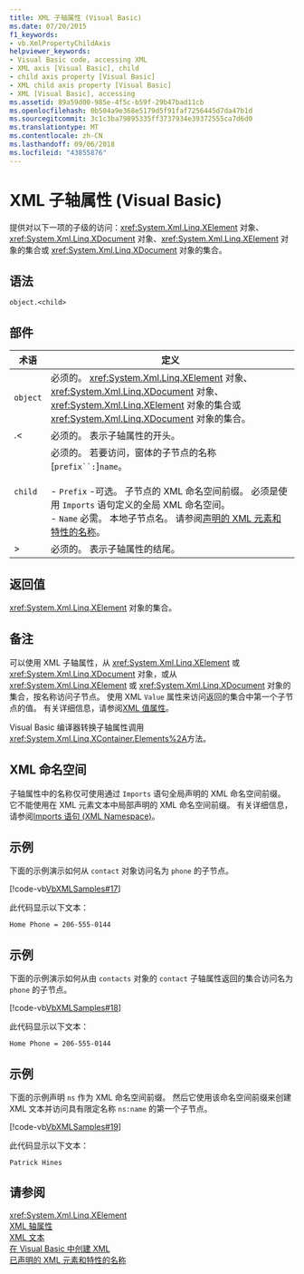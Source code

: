 ```yaml
---
title: XML 子轴属性 (Visual Basic)
ms.date: 07/20/2015
f1_keywords:
- vb.XmlPropertyChildAxis
helpviewer_keywords:
- Visual Basic code, accessing XML
- XML axis [Visual Basic], child
- child axis property [Visual Basic]
- XML child axis property [Visual Basic]
- XML [Visual Basic], accessing
ms.assetid: 89a59d00-985e-4f5c-b59f-29b47bad11cb
ms.openlocfilehash: 0b504a9e368e5179d5f91faf7256445d7da47b1d
ms.sourcegitcommit: 3c1c3ba79895335ff3737934e39372555ca7d6d0
ms.translationtype: MT
ms.contentlocale: zh-CN
ms.lasthandoff: 09/06/2018
ms.locfileid: "43855876"
---
```

# <a name="xml-child-axis-property-visual-basic"></a>XML 子轴属性 (Visual Basic)
提供对以下一项的子级的访问：<xref:System.Xml.Linq.XElement> 对象、<xref:System.Xml.Linq.XDocument> 对象、<xref:System.Xml.Linq.XElement> 对象的集合或 <xref:System.Xml.Linq.XDocument> 对象的集合。  
  
## <a name="syntax"></a>语法  
  
```  
object.<child>  
```  
  
## <a name="parts"></a>部件  
  
|术语|定义|  
|---|---|  
|`object`|必须的。 <xref:System.Xml.Linq.XElement> 对象、<xref:System.Xml.Linq.XDocument> 对象、<xref:System.Xml.Linq.XElement> 对象的集合或 <xref:System.Xml.Linq.XDocument> 对象的集合。|  
|.<|必须的。 表示子轴属性的开头。|  
|`child`|必须的。 若要访问，窗体的子节点的名称 [`prefix``:`]`name`。<br /><br /> -   `Prefix` -可选。 子节点的 XML 命名空间前缀。 必须是使用 `Imports` 语句定义的全局 XML 命名空间。<br />-   `Name` 必需。 本地子节点名。 请参阅[声明的 XML 元素和特性的名称](../../../visual-basic/programming-guide/language-features/xml/names-of-declared-xml-elements-and-attributes.md)。|  
|>|必须的。 表示子轴属性的结尾。|  
  
## <a name="return-value"></a>返回值  
 <xref:System.Xml.Linq.XElement> 对象的集合。  
  
## <a name="remarks"></a>备注  
 可以使用 XML 子轴属性，从 <xref:System.Xml.Linq.XElement> 或 <xref:System.Xml.Linq.XDocument> 对象，或从 <xref:System.Xml.Linq.XElement> 或 <xref:System.Xml.Linq.XDocument> 对象的集合，按名称访问子节点。 使用 XML `Value` 属性来访问返回的集合中第一个子节点的值。 有关详细信息，请参阅[XML 值属性](../../../visual-basic/language-reference/xml-axis/xml-value-property.md)。  
  
 Visual Basic 编译器转换子轴属性调用<xref:System.Xml.Linq.XContainer.Elements%2A>方法。  
  
## <a name="xml-namespaces"></a>XML 命名空间  
 子轴属性中的名称仅可使用通过 `Imports` 语句全局声明的 XML 命名空间前缀。 它不能使用在 XML 元素文本中局部声明的 XML 命名空间前缀。 有关详细信息，请参阅[Imports 语句 (XML Namespace)](../../../visual-basic/language-reference/statements/imports-statement-xml-namespace.md)。  
  
## <a name="example"></a>示例  
 下面的示例演示如何从 `contact` 对象访问名为 `phone` 的子节点。  
  
 [!code-vb[VbXMLSamples#17](../../../visual-basic/language-reference/operators/codesnippet/VisualBasic/xml-child-axis-property_1.vb)]  
  
 此代码显示以下文本：  
  
 `Home Phone = 206-555-0144`  
  
## <a name="example"></a>示例  
 下面的示例演示如何从由 `contacts` 对象的 `contact` 子轴属性返回的集合访问名为 `phone` 的子节点。  
  
 [!code-vb[VbXMLSamples#18](../../../visual-basic/language-reference/operators/codesnippet/VisualBasic/xml-child-axis-property_2.vb)]  
  
 此代码显示以下文本：  
  
 `Home Phone = 206-555-0144`  
  
## <a name="example"></a>示例  
 下面的示例声明 `ns` 作为 XML 命名空间前缀。 然后它使用该命名空间前缀来创建 XML 文本并访问具有限定名称 `ns:name` 的第一个子节点。  
  
 [!code-vb[VbXMLSamples#19](../../../visual-basic/language-reference/operators/codesnippet/VisualBasic/xml-child-axis-property_3.vb)]  
  
 此代码显示以下文本：  
  
 `Patrick Hines`  
  
## <a name="see-also"></a>请参阅  
 <xref:System.Xml.Linq.XElement>  
 [XML 轴属性](../../../visual-basic/language-reference/xml-axis/index.md)  
 [XML 文本](../../../visual-basic/language-reference/xml-literals/index.md)  
 [在 Visual Basic 中创建 XML](../../../visual-basic/programming-guide/language-features/xml/creating-xml.md)  
 [已声明的 XML 元素和特性的名称](../../../visual-basic/programming-guide/language-features/xml/names-of-declared-xml-elements-and-attributes.md)
